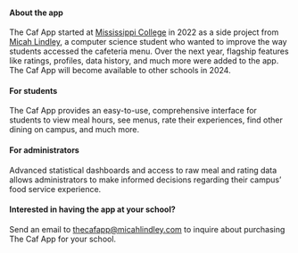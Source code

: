 #### About the app
The Caf App started at [Mississippi College](https://mc.edu) in 2022 as a side project from [Micah Lindley](https://micahlindley.com), a computer science student who wanted to improve the way students accessed the cafeteria menu.  Over the next year, flagship features like ratings, profiles, data history, and much more were added to the app.  The Caf App will become available to other schools in 2024.

#### For students
The Caf App provides an easy-to-use, comprehensive interface for students to view meal hours, see menus, rate their experiences, find other dining on campus, and much more.

#### For administrators
Advanced statistical dashboards and access to raw meal and rating data allows administrators to make informed decisions regarding their campus’ food service experience.

#### Interested in having the app at your school?
Send an email to thecafapp@micahlindley.com to inquire about purchasing The Caf App for your school.
